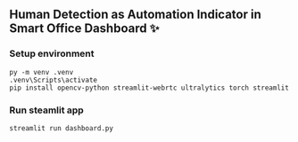 ## Human Detection as Automation Indicator in Smart Office Dashboard ✨

### Setup environment
```
py -m venv .venv
.venv\Scripts\activate
pip install opencv-python streamlit-webrtc ultralytics torch streamlit 
```

### Run steamlit app
```
streamlit run dashboard.py
```
